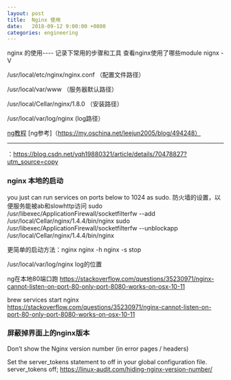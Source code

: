 ```yaml
---
layout: post
title:  Nginx 使用
date:   2018-09-12 9:00:00 +0800
categories: engineering
---
```

nginx 的使用---- 记录下常用的步骤和工具
查看nginx使用了哪些module nignx -V

/usr/local/etc/nginx/nginx.conf （配置文件路径）


/usr/local/var/www （服务器默认路径）

/usr/local/Cellar/nginx/1.8.0 （安装路径）

/usr/local/var/log/nginx (log路径）

[ng教程](http://openresty.org/download/agentzh-nginx-tutorials-zhcn.html)
[ng参考]（https://my.oschina.net/leejun2005/blog/494248）

---------------------

：https://blog.csdn.net/yqh19880321/article/details/70478827?utm_source=copy
### nginx 本地的启动

you just can run services on ports below to 1024 as sudo.
防火墙的设置，以便服务能被ab和slowhttp访问
sudo /usr/libexec/ApplicationFirewall/socketfilterfw --add /usr/local/Cellar/nginx/1.4.4/bin/nginx
sudo /usr/libexec/ApplicationFirewall/socketfilterfw --unblockapp /usr/local/Cellar/nginx/1.4.4/bin/nginx

更简单的启动方法：nginx
nginx -h
nginx -s stop

/usr/local/var/log/nginx  log的位置

ng在本地80端口跑
https://stackoverflow.com/questions/35230971/nginx-cannot-listen-on-port-80-only-port-8080-works-on-osx-10-11

brew services start nginx
https://stackoverflow.com/questions/35230971/nginx-cannot-listen-on-port-80-only-port-8080-works-on-osx-10-11

### 屏蔽掉界面上的nginx版本

Don’t show the Nginx version number (in error pages / headers)

Set the server_tokens statement to off in your global configuration file.
server_tokens off;
https://linux-audit.com/hiding-nginx-version-number/
